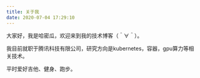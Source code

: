 ```yaml
---
title: 关于我
date: 2020-07-04 17:29:10
---
```


大家好，我是哈密瓜，欢迎来到我的技术博客（＾∀＾）。

我目前就职于腾讯科技有限公司，研究方向是kubernetes，容器，gpu算力等相关技术。

平时爱好吉他、健身、跑步。
